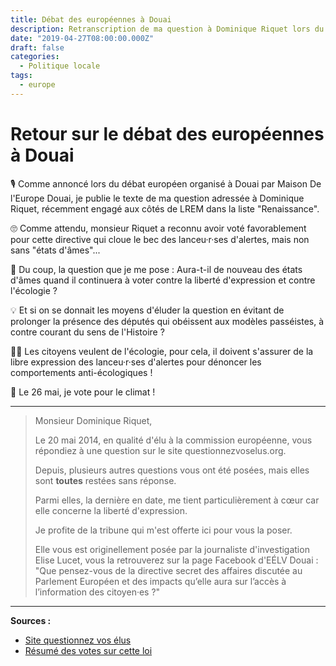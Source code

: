 ```yaml
---
title: Débat des européennes à Douai
description: Retranscription de ma question à Dominique Riquet lors du débat européen à Douai.
date: "2019-04-27T08:00:00.000Z"
draft: false
categories:
  - Politique locale
tags:
  - europe
---
```


# Retour sur le débat des européennes à Douai

🎙️ Comme annoncé lors du débat européen organisé à Douai par Maison De l'Europe Douai, je publie le texte de ma question adressée à Dominique Riquet, récemment engagé aux côtés de LREM dans la liste "Renaissance".

🙄 Comme attendu, monsieur Riquet a reconnu avoir voté favorablement pour cette directive qui cloue le bec des lanceu·r·ses d'alertes, mais non sans "états d'âmes"...

🤔 Du coup, la question que je me pose : Aura-t-il de nouveau des états d'âmes quand il continuera à voter contre la liberté d'expression et contre l'écologie ?

💡 Et si on se donnait les moyens d'éluder la question en évitant de prolonger la présence des députés qui obéissent aux modèles passéistes, à contre courant du sens de l'Histoire ?

✊🏿 Les citoyens veulent de l'écologie, pour cela, il doivent s'assurer de la libre expression des lanceu·r·ses d'alertes pour dénoncer les comportements anti-écologiques !

🙋 Le 26 mai, je vote pour le climat !

---

> Monsieur Dominique Riquet,
>
> Le 20 mai 2014, en qualité d'élu à la commission européenne, vous répondiez à une question sur le site questionnezvoselus.org.
>
> Depuis, plusieurs autres questions vous ont été posées, mais elles sont **toutes** restées sans réponse.
>
> Parmi elles, la dernière en date, me tient particulièrement à cœur car elle concerne la liberté d'expression.
>
> Je profite de la tribune qui m'est offerte ici pour vous la poser.
>
> Elle vous est originellement posée par la journaliste d'investigation Elise Lucet, vous la retrouverez sur la page Facebook d'EÉLV Douai :
> "Que pensez-vous de la directive secret des affaires discutée au Parlement Européen et des impacts qu’elle aura sur l’accès à l’information des citoyen·es ?"

---

**Sources :**

- [Site questionnez vos élus](https://questionnezvoselus.org/users/dominique-riquet)
- [Résumé des votes sur cette loi](https://corporateeurope.org/en/power-lobbies/2016/04/trade-secrets-who-voted-what)
